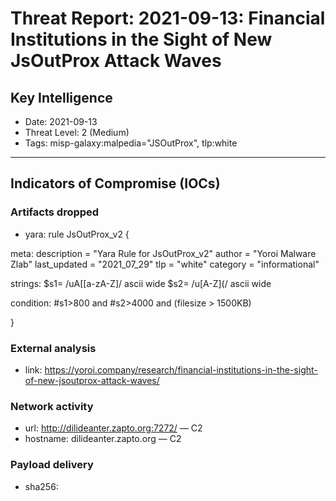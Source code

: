 # Threat Report: 2021-09-13: Financial Institutions in the Sight of New JsOutProx Attack Waves


## Key Intelligence
* Date: 2021-09-13
* Threat Level: 2 (Medium)
* Tags: misp-galaxy:malpedia="JSOutProx", tlp:white

---

## Indicators of Compromise (IOCs)
### Artifacts dropped
* yara: rule JsOutProx_v2 { 


meta: 
      description = "Yara Rule for JsOutProx_v2" 
      author = "Yoroi Malware Zlab" 
      last_updated = "2021_07_29" 
      tlp = "white" 
      category = "informational" 
 

strings: 
    $s1= /uA\[[a-zA-Z]/ ascii wide
    $s2= /u[A-Z]\(/ ascii wide


condition: 
    #s1>800 and #s2>4000 and (filesize > 1500KB)
    
}

### External analysis
* link: https://yoroi.company/research/financial-institutions-in-the-sight-of-new-jsoutprox-attack-waves/

### Network activity
* url: http://dilideanter.zapto.org:7272/ — C2
* hostname: dilideanter.zapto.org — C2

### Payload delivery
* sha256: <sha256>
